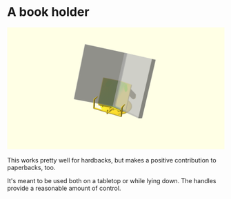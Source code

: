 # A book holder

![generated_display_preview](render/display.png "Generated display preview")

This works pretty well for hardbacks, but makes a positive contribution to paperbacks, too.

It's meant to be used both on a tabletop or while lying down. The handles provide a reasonable amount of control.
